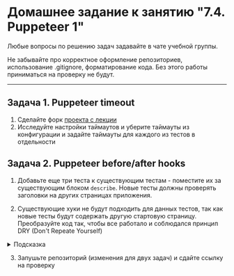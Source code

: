 # Домашнее задание к занятию "7.4. Puppeteer 1"

Любые вопросы по решению задач задавайте в чате учебной группы.

Не забывайте про корректное оформление репозиториев, использование .gitignore, форматирование кода. Без этого работы приниматься на проверку не будут.

---

## Задача 1. Puppeteer timeout

1. Сделайте форк [проекта с лекции](https://github.com/netology-code/jsaqa-code/tree/main/7.4/puppeteer)
2. Исследуйте настройки таймаутов и уберите таймауты из конфигурации и задайте таймауты для каждого из тестов в отдельности


## Задача 2. Puppeteer before/after hooks

1. Добавьте еще три теста к существующим тестам - поместите их за существующим блоком `describe`.
    Новые тесты должны проверять заголовки на других страницах приложения.
    
2. Существующие хуки не будут подходить для данных тестов, так как новые тесты будут содержать другую стартовую страницу. 
    Преобразуйте код так, чтобы все работало и соблюдался принцип DRY (Don't Repeate Yourself)
    
<details>
  <summary>Подсказка</summary>
  
  Хуки можно использовать в разных местах и не один раз. Поместив их в логические блоги, в которых они будут работать (например, для внутри блока `describe`). 
  При этом, выше по иерархии кода они не будут действовать (работает стандартный принцип зоны видимости)
  
</details>

3. Запушьте репозиторий (изменения для двух задач) и сдайте ссылку на проверку

    
   
